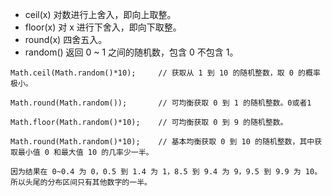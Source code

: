 - ceil(x)	对数进行上舍入，即向上取整。
- floor(x)	对 x 进行下舍入，即向下取整。
- round(x)	四舍五入。
- random()	返回 0 ~ 1 之间的随机数，包含 0 不包含 1。

```
Math.ceil(Math.random()*10);     // 获取从 1 到 10 的随机整数，取 0 的概率极小。

Math.round(Math.random());       // 可均衡获取 0 到 1 的随机整数。0或者1

Math.floor(Math.random()*10);    // 可均衡获取 0 到 9 的随机整数。

Math.round(Math.random()*10);    // 基本均衡获取 0 到 10 的随机整数，其中获取最小值 0 和最大值 10 的几率少一半。

因为结果在 0~0.4 为 0，0.5 到 1.4 为 1，8.5 到 9.4 为 9，9.5 到 9.9 为 10。所以头尾的分布区间只有其他数字的一半。
```